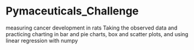 # Pymaceuticals_Challenge
measuring cancer development in rats
Taking the observed data and practicing charting in bar and pie charts, box and scatter plots, and using linear regression with numpy